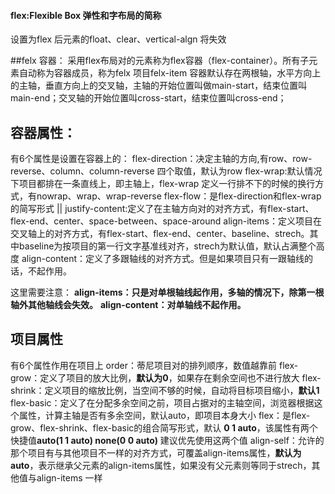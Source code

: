 #### flex:Flexible Box 弹性和字布局的简称
设置为flex 后元素的float、clear、vertical-algn 将失效

##felx 容器：
采用flex布局对的元素称为flex容器（flex-container）。所有子元素自动称为容器成员，称为felx 项目felx-item
容器默认存在两根轴，水平方向上的主轴，垂直方向上的交叉轴，主轴的开始位置叫做main-start，结束位置叫main-end；交叉轴的开始位置叫cross-start，结束位置叫cross-end；

## 容器属性：
有6个属性是设置在容器上的：
flex-direction：决定主轴的方向,有row、row-reverse、column、column-reverse 四个取值，默认为row
flex-wrap:默认情况下项目都排在一条直线上，即主轴上，flex-wrap 定义一行排不下的时候的换行方式，有nowrap、wrap、wrap-reverse
flex-flow：是flex-direction和flex-wrap 的简写形式 <flex-direction>||<flex-wrap>
justify-content:定义了在主轴方向对的对齐方式，有flex-start、flex-end、center、space-between、space-around
align-items：定义项目在交叉轴上的对齐方式，有flex-start、flex-end、center、baseline、strech。其中baseline为按项目的第一行文字基准线对齐，strech为默认值，默认占满整个高度
align-content：定义了多跟轴线的对齐方式。但是如果项目只有一跟轴线的话，不起作用。

这里需要注意：
    <strong>align-items：只是对单根轴线起作用，多轴的情况下，除第一根轴外其他轴线会失效。</strong>
    <strong>align-content：对单轴线不起作用。</strong>

## 项目属性
有6个属性作用在项目上
order：蒂尼项目对的排列顺序，数值越靠前
flex-grow：定义了项目的放大比例，<strong>默认为0</strong>，如果存在剩余空间也不进行放大
flex-shrink：定义项目的缩放比例，当空间不够的时候，自动将目标项目缩小，<strong>默认1</strong>
flex-basic：定义了在分配多余空间之前，项目占据对的主轴空间，浏览器根据这个属性，计算主轴是否有多余空间，默认auto，即项目本身大小
flex：是flex-grow、flex-shrink、flex-basic的组合简写形式，默认 <strong>0 1 auto</strong>，该属性有两个快捷值<strong>auto(1 1 auto)</strong><strong> none(0 0 auto)</strong> 建议优先使用这两个值
align-self：允许的那个项目有与其他项目不一样的对齐方式，可覆盖align-items属性，<strong>默认为auto</strong>，表示继承父元素的align-items属性，如果没有父元素则等同于strech，其他值与align-items 一样
